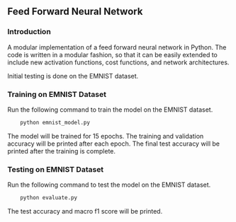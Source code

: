 ## Feed Forward Neural Network

### Introduction
A modular implementation of a feed forward neural network in Python. The code is written in a modular fashion, so that it can be easily extended to include new activation functions, cost functions, and network architectures.

Initial testing is done on the EMNIST dataset.

### Training on EMNIST Dataset

Run the following command to train the model on the EMNIST dataset.

```sh
    python emnist_model.py
```

The model will be trained for 15 epochs. The training and validation accuracy will be printed after each epoch. The final test accuracy will be printed after the training is complete.

### Testing on EMNIST Dataset

Run the following command to test the model on the EMNIST dataset.

```sh
    python evaluate.py
```

The test accuracy and macro f1 score will be printed.